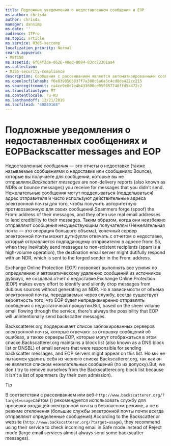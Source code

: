 ```yaml
---
title: Подложные уведомления о недоставленном сообщении и EOP
ms.author: chrisda
author: chrisda
manager: dansimp
ms.date: ''
audience: ITPro
ms.topic: article
ms.service: O365-seccomp
localization_priority: Normal
search.appverid:
- MET150
ms.assetid: 6f64f2de-d626-48ed-8084-03cc72301aa4
ms.collection:
- M365-security-compliance
description: Сообщения с рассеиванием являются автоматизированными сообщениями, которые отправляются на подложные адреса электронной почты. DNSBL указывает серверы, которые отправляют сообщения с небольшими отрезками (которые могут включать множество допустимых источников электронной почты). Так как он не является списком нежелательной почты, мы не пытаемся удалить себя из DNSBL.
ms.openlocfilehash: f6e8398565837f7a380c8a6a5c4cd8de422cc215
ms.sourcegitcommit: ca4ce9e8c7e4b433608cd059857740ffd5a472c2
ms.translationtype: MT
ms.contentlocale: ru-RU
ms.lasthandoff: 12/21/2019
ms.locfileid: "40840168"
---
```

# <a name="backscatter-messages-and-eop"></a><span data-ttu-id="6b133-105">Подложные уведомления о недоставленных сообщениях и EOP</span><span class="sxs-lookup"><span data-stu-id="6b133-105">Backscatter messages and EOP</span></span>

<span data-ttu-id="6b133-106">Недоставленные *сообщения* — это отчеты о недоставке (также называемые сообщениями о недоставке или сообщениях Bounce), которые вы получаете для сообщений, которые вы не отправляли.</span><span class="sxs-lookup"><span data-stu-id="6b133-106">*Backscatter messages* are non-delivery reports (also known as NDRs or bounce messages) you receive for messages that you didn't send.</span></span> <span data-ttu-id="6b133-107">Нежелательные сообщения могут подделываться (подделываться) адрес отправителя и часто используют действительные адреса электронной почты для того, чтобы получить авторитетную противозаконную для своих сообщений.</span><span class="sxs-lookup"><span data-stu-id="6b133-107">Spammers forge (spoof) the From: address of their messages, and they often use real email addresses to lend credibility to their messages.</span></span> <span data-ttu-id="6b133-108">Таким образом, когда они неизбежно отправляют сообщения несуществующим получателям (Нежелательная почта — это операция большого объема), конечный сервер электронной почты может дутифулли отвечать с отчетом о недоставке, который отправляется подпадающему отправителю в адресе from:.</span><span class="sxs-lookup"><span data-stu-id="6b133-108">So, when they inevitably send messages to non-existent recipients (spam is a high-volume operation), the destination email server might dutifully respond with an NDR, which is sent to the forged sender in the From: address.</span></span>

<span data-ttu-id="6b133-109">Exchange Online Protection (EOP) позволяет выполнять все усилия по определению и автоматическому удалению сообщений из источников дубиаус, не создавая отчет о недоставке.</span><span class="sxs-lookup"><span data-stu-id="6b133-109">Exchange Online Protection (EOP) makes every effort to identify and silently drop messages from dubious sources without generating an NDR.</span></span> <span data-ttu-id="6b133-110">Но в зависимости от объема электронной почты, передаваемых через службу, всегда существует вероятность того, что EOP будет непреднамеренно отправлять сообщения с недостаточной прокрутки.</span><span class="sxs-lookup"><span data-stu-id="6b133-110">But, based on the sheer volume email flowing through the service, there's always the possibility that EOP will unintentionally send backscatter messages.</span></span>

<span data-ttu-id="6b133-111">Backscatterer.org поддерживает список заблокированных серверов электронной почты, которые отвечают за отправку сообщений об ошибках, а также серверы EOP, которые могут отображаться в этом списке.</span><span class="sxs-lookup"><span data-stu-id="6b133-111">Backscatterer.org maintains a block list (also known as a DNS block list or DNSBL) of email servers that were responsible for sending backscatter messages, and EOP servers might appear on this list.</span></span> <span data-ttu-id="6b133-112">Но мы не пытаемся удалить себя из черного списка Backscatterer.org, так как он не является списком нежелательных сообщений (по их допуску).</span><span class="sxs-lookup"><span data-stu-id="6b133-112">But, we don't try to remove ourselves from the Backscatterer.org block list because it isn't a list of spammers (by their own admission).</span></span>

> [!TIP]
> <span data-ttu-id="6b133-113">В соответствии с рассеиванием или веб-`http://www.backscatterer.org/?target=usage`сайтом () рекомендуется использовать службу для проверки входящей электронной почты в безопасном режиме, а не в режиме отклонения (большие службы электронной почты почти всегда отправляют определенные сообщения).</span><span class="sxs-lookup"><span data-stu-id="6b133-113">According to the Backscatter.or website (`http://www.backscatterer.org/?target=usage`), they recommend using their service to check incoming email in Safe mode instead of Reject mode (large email services almost always send some backscatter messages).</span></span>

